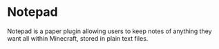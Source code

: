 # Notepad

Notepad is a paper plugin allowing users to keep notes of anything they want all within Minecraft, stored in plain text files.
